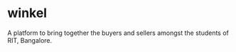 # winkel
A platform to bring together the buyers and sellers amongst the students of RIT, Bangalore.
